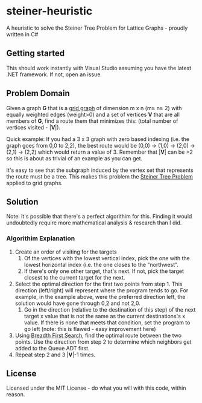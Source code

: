 # steiner-heuristic
A heuristic to solve the Steiner Tree Problem for Lattice Graphs - proudly written in C#


## Getting started
This should work instantly with Visual Studio assuming you have the latest .NET framework. If not, open an issue.

## Problem Domain
Given a graph **G** that is a [grid graph](http://mathworld.wolfram.com/GridGraph.html) of dimension m x n (m≥ n≥ 2) with equally weighted edges (weight>0) and a set of vertices **V** that are all members of **G**, find a route them that minimizes this: (total number of vertices visited - |**V**|). 

Quick example: If you had a 3 x 3 graph with zero based indexing (i.e. the graph goes from 0,0 to 2,2), the best route would be (0,0) -> (1,0) -> (2,0) -> (2,1) -> (2,2) which would return a value of 3. Remember that |**V**| can be >2 so this is about as trivial of an example as you can get. 

It's easy to see that the subgraph induced by the vertex set that represents the route must be a tree. This makes this problem the [Steiner Tree Problem](http://www.geeksforgeeks.org/steiner-tree/) applied to grid graphs. 

## Solution
Note: it's possible that there's a perfect algorithim for this. Finding it would undoubtedly require more mathematical analysis & research than I did.  

### Algorithim Explanation
1. Create an order of visiting for the targets
    1. Of the vertices with the lowest vertical index, pick the one with the lowest horizontal index (i.e. the one closes to the "northwest".
    2. If there's only one other target, that's next. If not, pick the target closest to the current target for the next.
2. Select the optimal direction  for the first two points from step 1. This direction (left/right) will represent where the program tends to go. For example, in the example above, were the preferred direction left, the solution would have gone through 0,2 and not 2,0. 
    1. Go in the direction (relative to the destination of this step) of the next target x value that is not the same as the current destinations's x value. If there is none that meets that condition, set the program to go left (note: this is flawed - easy improvement here)
3. Using [Breadth First Search](https://en.wikipedia.org/wiki/Breadth-first_search), find the optimal route between the two points. Use the direction from step 2 to determine which neighbors get added to the Queue ADT first.
4. Repeat step 2 and 3 |**V**|-1 times.

## License
Licensed under the MIT License - do what you will with this code, within reason.
